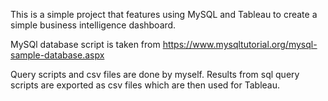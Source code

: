 This is a simple project that features using MySQL and Tableau to create a simple business intelligence dashboard.

MySQl database script is taken from https://www.mysqltutorial.org/mysql-sample-database.aspx

Query scripts and csv files are done by myself. Results from sql query scripts are exported as csv files which are then used for Tableau.
